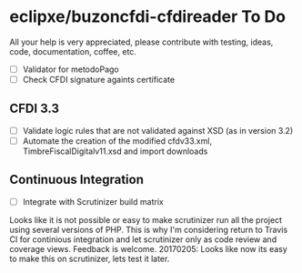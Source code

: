 # eclipxe/buzoncfdi-cfdireader To Do

All your help is very appreciated, please contribute with testing, ideas, code, documentation, coffee, etc.

- [ ] Validator for metodoPago
- [ ] Check CFDI signature againts certificate

## CFDI 3.3

- [ ] Validate logic rules that are not validated against XSD (as in version 3.2)
- [ ] Automate the creation of the modified cfdv33.xml, TimbreFiscalDigitalv11.xsd and import downloads

## Continuous Integration

- [ ] Integrate with Scrutinizer build matrix

Looks like it is not possible or easy to make scrutinizer run all the project using several versions of PHP.
This is why I'm considering return to Travis CI for continious integration and let scrutinizer only as
code review and coverage views. Feedback is welcome.
20170205: Looks like now its easy to make this on scrutinizer, lets test it later.
